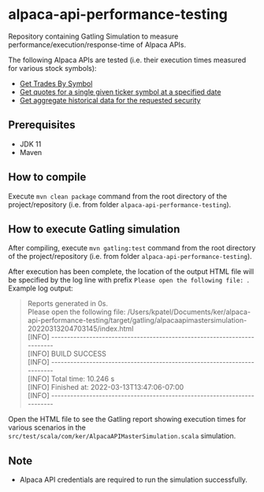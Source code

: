 # alpaca-api-performance-testing

Repository containing Gatling Simulation to measure performance/execution/response-time of Alpaca APIs. 

The following Alpaca APIs are tested (i.e. their execution times measured for various stock symbols):
* [Get Trades By Symbol ](https://alpaca.markets/docs/api-references/market-data-api/stock-pricing-data/historical/#get-trades-by-symbol)
* [Get quotes for a single given ticker symbol at a specified date](https://alpaca.markets/docs/api-references/market-data-api/stock-pricing-data/historical/#quotes)
* [Get aggregate historical data for the requested security](https://alpaca.markets/docs/api-references/market-data-api/stock-pricing-data/historical/#bars)

## Prerequisites

* JDK 11
* Maven

## How to compile

Execute `mvn clean package` command from the root directory of the project/repository (i.e. from
folder `alpaca-api-performance-testing`).

## How to execute Gatling simulation

After compiling, execute `mvn gatling:test` command from the root directory of the project/repository (i.e. from
folder `alpaca-api-performance-testing`).

After execution has been complete, the location of the output HTML file will be specified by the log line with
prefix `Please open the following file: `. Example log output:
> Reports generated in 0s.  
Please open the following file: /Users/kpatel/Documents/ker/alpaca-api-performance-testing/target/gatling/alpacaapimastersimulation-20220313204703145/index.html  
[INFO] ------------------------------------------------------------------------  
[INFO] BUILD SUCCESS  
[INFO] ------------------------------------------------------------------------  
[INFO] Total time:  10.246 s  
[INFO] Finished at: 2022-03-13T13:47:06-07:00  
[INFO] ------------------------------------------------------------------------

Open the HTML file to see the Gatling report showing execution times for various scenarios in
the `src/test/scala/com/ker/AlpacaAPIMasterSimulation.scala` simulation.

## Note

* Alpaca API credentials are required to run the simulation successfully. 